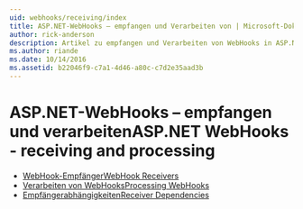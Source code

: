 ```yaml
---
uid: webhooks/receiving/index
title: ASP.NET-WebHooks – empfangen und Verarbeiten von | Microsoft-Dokumentation
author: rick-anderson
description: Artikel zu empfangen und Verarbeiten von WebHooks in ASP.NET
ms.author: riande
ms.date: 10/14/2016
ms.assetid: b22046f9-c7a1-4d46-a80c-c7d2e35aad3b
---
```

# <a name="aspnet-webhooks---receiving-and-processing"></a><span data-ttu-id="a5ddc-103">ASP.NET-WebHooks – empfangen und verarbeiten</span><span class="sxs-lookup"><span data-stu-id="a5ddc-103">ASP.NET WebHooks - receiving and processing</span></span>

* [<span data-ttu-id="a5ddc-104">WebHook-Empfänger</span><span class="sxs-lookup"><span data-stu-id="a5ddc-104">WebHook Receivers</span></span>](receivers.md)
* [<span data-ttu-id="a5ddc-105">Verarbeiten von WebHooks</span><span class="sxs-lookup"><span data-stu-id="a5ddc-105">Processing WebHooks</span></span>](handlers.md)
* [<span data-ttu-id="a5ddc-106">Empfängerabhängigkeiten</span><span class="sxs-lookup"><span data-stu-id="a5ddc-106">Receiver Dependencies</span></span>](dependencies.md)
